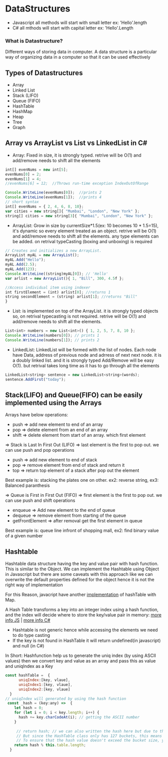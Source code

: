 # DataStructures
- Javascript all methods will start with small letter ex: 'Hello'.length
- C# all mthods will start with capital letter ex: 'Hello'.Length

### What is Datastructure?
Different ways of storing data in computer. A data structure is a particular way of organizing data in a computer so that it can be used effectively

## Types of Datastructures
- Array
- Linked List
- Stack (LIFO)
- Queue (FIFO)
- HashTable
- HashMap
- Heap
- Tree
- Graph

## Array vs ArrayList vs List vs LinkedList in C#

- Array: Fixed in size, it is strongly typed. retrive will be O(1) and add/remove needs to shift all the elements
```javascript
int[] evenNums = new int[5];
evenNums[0] = 2;
evenNums[1] = 4;
//evenNums[6] = 12;  //Throws run-time exception IndexOutOfRange

Console.WriteLine(evenNums[0]);  //prints 2
Console.WriteLine(evenNums[1]);  //prints 4
// short syntax
int[] evenNums = { 2, 4, 6, 8, 10}; 
var cities = new string[]{ "Mumbai", "London", "New York" }; 
string[] cities = new string[3]{ "Mumbai", "London", "New York" };
```
- ArrayList: Grow in size by currentSize*1.5(ex: 10 becomes 10 * 1.5=15), it's dynamic so every element treated as an object. retrive will be O(1) and add/remove needs to shift all the elements.
any type elements can be added. on retrival typeCasting (boxing and unboxing) is required
```javascript
// Creates and initializes a new ArrayList.
ArrayList myAL = new ArrayList();
myAL.Add("Hello");
myAL.Add(2.5);
myAL.Add(123);
Console.WriteLine((string)myAL[0]); // 'Hello'
var arlist = new ArrayList(){ 1, "Bill", 300, 4.5f };

//Access individual item using indexer
int firstElement = (int) arlist[0]; //returns 1
string secondElement = (string) arlist[1]; //returns "Bill"
}
```
- List: is implemented on top of the ArrayList. it is strongly typed objects so, on retrival typecasting is not required.  retrive will be O(1) and add/remove needs to shift all the elements.
```javascript
List<int> numbers = new List<int>() { 1, 2, 5, 7, 8, 10 };
Console.WriteLine(numbers[0]); // prints 1
Console.WriteLine(numbers[1]); // prints 2
```
- LinkedList: LinkedList will be formed with the list of nodes. Each node have Data, address of previous node and adrress of next next node. it is a doubly linked list. and it is strongly typed Add/Remove will be easy O(1). but retrival takes long time as it has to go through all the elements
```javascript
LinkedList<string> sentence = new LinkedList<string>(words);
sentence.AddFirst("today");
```

## Stack(LIFO) and Queue(FIFO) can be easily implemented using the Arrays

Arrays have below operations:
- push => add new element to end of an array
- pop => delete element from an end of an array
- shift => delete element from start of an array. which first element

=> Stack is Last In First Out (LIFO) => last element is the first to pop out. we can use push and pop operations
- push => add new element to end of stack 
- pop => remove element from end of stack and return it
- top => return top element of a stack  after pop out the element 

Best example is: stacking the plates one on other. ex2: reverse string, ex3: Balanced paranthesis

=> Queue is First in First Out (FIFO) => first element is the first to pop out. we can use push and shift operations
- enqueue => Add new element to the end of queue
- dequeue => remove element from starting of the queue
- getFrontElement => after removal get the first element in queue

Best example is: queue line infront of shopping mall, ex2: find binary value of a given number

## Hashtable
Hashtable data structure having the key and value pair with hash function. This is similar to the Object. We can implement the Hashtable using Object in Javascript but there are some caveats with this approach like we can overwrite the default properties defined for the object hence it is not the right way of implementation

For this Reason, javacript have another [implementation](./hashtable.js) of hashTable with Map. 

A Hash Table transforms a key into an integer index using a hash function, and the index will decide where to store the key/value pair in memory:
[more info JS](https://www.freecodecamp.org/news/javascript-hash-table-associative-array-hashing-in-js/) | [more info C#](https://www.tutorialsteacher.com/csharp/csharp-hashtable)

- Hashtable is not generic hence while accessing the elements we need to do type casting
- If the key is not found in HashTable it will return undefined(in javascript) and null (in C#)

In Short: Hashfunction help us to generate the uniq index (by using ASCII values) then we convert key and value as an array and pass this as value and uniqIndex as a Key
```javascript
const hashTable =  {
      uniqIndex:[key, vlaue],
      uniqIndex1:[key, vlaue],
      uniqIndex2:[key, vlaue]
  }
// uniqIndex will generated by using the hash function
 const _hash = (key:any) =>  {
    let hash = 0;
    for (let i = 0; i < key.length; i++) {
      hash += key.charCodeAt(i); // getting the ASCII number
    }
    
     // return hash; // we can also written the hash here but due to the JS limitation reason below
     // But since the HashTable class only has 127 buckets, this means that the _hash() method must return a number between 0 and 127.
     // To ensure that the hash value doesn't exceed the bucket size, you need to use the modulo operator as shown below:
    return hash % this.table.length;
  }
```
